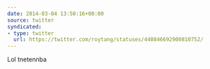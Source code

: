 ```yaml
---
date: 2014-03-04 13:50:16+00:00
source: twitter
syndicated:
- type: twitter
  url: https://twitter.com/roytang/statuses/440846692900810752/
---
```


Lol tnetennba